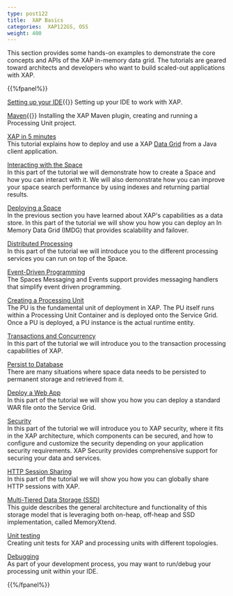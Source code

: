 ```yaml
---
type: post122
title:  XAP Basics
categories:  XAP122GS, OSS
weight: 400
---
```


This section provides some hands-on examples to demonstrate the core concepts and APIs of the XAP in-memory data grid. The tutorials are geared toward architects and developers who want to build scaled-out applications with XAP.

{{%fpanel%}}

[Setting up your IDE](xap-ide.html){{<wbr>}}
Setting up your IDE to work with XAP.

[Maven](installation-maven-overview.html){{<wbr>}}
Installing the XAP Maven plugin, creating and running a Processing Unit project.
  
[XAP in 5 minutes](xap-in-5-minutes.html)<br>
This tutorial explains how to deploy and use a XAP [Data Grid](/product_overview/the-in-memory-data-grid.html) from a Java client application.

[Interacting with the Space](xap-tutorial-part1.html)<br>
In this part of the tutorial we will demonstrate how to create a Space and how you can interact with it. We will also demonstrate how you can improve your space search performance by using indexes and returning partial results.
 

[Deploying a Space](xap-tutorial-part2.html)<br>
In the previous section  you have learned about XAP's capabilities as a data store. In this part of the tutorial we will show you how you can deploy an In Memory Data Grid (IMDG) that provides scalability and failover.

[Distributed Processing](xap-tutorial-part3.html)<br>
In this part of the tutorial we will introduce you to the different processing services you can run on top of the Space.

[Event-Driven Programming](xap-tutorial-part4.html)<br>
The Spaces Messaging and Events support provides messaging handlers that simplify event driven programming.

[Creating a Processing Unit](xap-tutorial-part5.html)<br>
The PU is the fundamental unit of deployment in XAP. The PU itself runs within a Processing Unit Container and is deployed onto the Service Grid. Once a PU is deployed, a PU instance is the actual runtime entity.

[Transactions and Concurrency](xap-tutorial-part6.html)<br>
In this part of the tutorial we will introduce you to the transaction processing capabilities of XAP.

[Persist to Database](xap-tutorial-part7.html)<br>
There are many situations where space data needs to be persisted to permanent storage and retrieved from it.

[Deploy a Web App](xap-tutorial-part8.html)<br>
In this part of the tutorial we will show you how you can deploy a standard WAR file onto the Service Grid.

[Security](xap-tutorial-part10.html)<br>
In this part of the tutorial we will introduce you to XAP security, where it fits in the XAP architecture, which components can be secured, and how to configure and customize the security depending on your application security requirements. XAP Security provides comprehensive support for securing your data and services.

[HTTP Session Sharing](http-session-sharing.html)<br>
In this part of the tutorial we will show you how you can globally share HTTP sessions with XAP.

[Multi-Tiered Data Storage (SSD)](blobstore.html)<br>
This guide describes the general architecture and functionality of this storage model that is leveraging both on-heap, off-heap and SSD implementation, called MemoryXtend.

[Unit testing](xap-junit.html)<br>
Creating unit tests for XAP and processing units with different topologies.

[Debugging](xap-debug.html)<br>
As part of your development process, you may want to run/debug your processing unit within your IDE.

{{%/fpanel%}}
